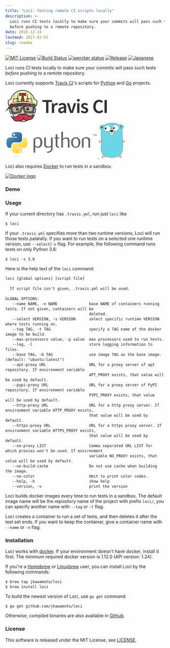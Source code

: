 ```yaml
---
title: "Loci: Testing remote CI scripts locally"
description: >-
  Loci runs CI tests locally to make sure your commits will pass such tests
  before pushing to a remote repository.
date: 2016-12-14
lastmod: 2017-02-01
slug: readme
---
```

[![MIT License](https://img.shields.io/badge/license-MIT-blue.svg?style=flat)](./info/licenses/)
[![Build Status](https://travis-ci.org/jkawamoto/loci.svg?branch=master)](https://travis-ci.org/jkawamoto/loci)
[![wercker status](https://app.wercker.com/status/25b462a013ed96bf51254862938e7659/s/master "wercker status")](https://app.wercker.com/project/byKey/25b462a013ed96bf51254862938e7659)
[![Release](https://img.shields.io/badge/release-0.5.3-brightgreen.svg)](https://github.com/jkawamoto/loci/releases/tag/v0.5.3)
[![Japanese](https://img.shields.io/badge/qiita-%E6%97%A5%E6%9C%AC%E8%AA%9E-brightgreen.svg)](http://qiita.com/jkawamoto/items/a409dd9cd6e63034aa28)

Loci runs CI tests locally to make sure your commits will pass such tests
*before* pushing to a remote repository.

Loci currently supports [Travis CI](https://travis-ci.org/)'s scripts
for [Python](https://www.python.org/) and [Go](https://golang.org/) projects.

<a href="https://travis-ci.org/">
  <img class="logo" src="img/travis-ci-small.png" alt="TravisCI" />
</a>
<a href="https://www.python.org/">
  <img class="logo" src="img/python.png" alt="Python" />
</a>
<a href="https://golang.org/">
  <img class="logo" src="img/gopher.png" alt="Go" />
</a>

Loci also requires [Docker](https://www.docker.com/) to run tests in a sandbox.

[![Docker logo](img/small_h-trans.png)](https://www.docker.com/)

### Demo
<script type="text/javascript" src="https://asciinema.org/a/126089.js" id="asciicast-126089" async></script>

### Usage
If your current directory has `.travis.yml`, run just `loci` like

```shell
$ loci
```

If your `.travis.yml` specifies more than two runtime versions, Loci will run
those tests palatally. If you want to run tests on a selected one runtime
version, use `--select`/`-s` flag. For example, the following command runs tests
on only Python 3.6:

```shell
$ loci -s 3.6
```  

Here is the help text of the `loci` command:

~~~shell
loci [global options] [script file]

  If script file isn't given, .travis.yml will be used.

GLOBAL OPTIONS:
   --name NAME, -n NAME              base NAME of containers running tests. If not given, containers will be
                                     deleted.
   --select VERSION, -s VERSION      select specific runtime VERSION where tests running on.
   --tag TAG, -t TAG                 specify a TAG name of the docker image to be build.
   --max-processors value, -p value  max processors used to run tests.
   --log, -l                         store logging information to files.
   --base TAG, -b TAG                use image TAG as the base image. (default: "ubuntu:latest")
   --apt-proxy URL                   URL for a proxy server of apt repository. If environment variable
                                     APT_PROXY exists, that value will be used by default.
   --pypi-proxy URL                  URL for a proxy server of PyPI repository. If environment variable
                                     PYPI_PROXY exists, that value will be used by default.
   --http-proxy URL                  URL for a http proxy server. If environment variable HTTP_PROXY exists,
                                     that value will be used by default.
   --https-proxy URL                 URL for a https proxy server. If environment variable HTTPS_PROXY exists,
                                     that value will be used by default.
   --no-proxy LIST                   Comma separated URL LIST for which proxies won't be used. If environment
                                     variable NO_PROXY exists, that value will be used by default.
   --no-build-cache                  Do not use cache when building the image.
   --no-color                        Omit to print color codes.
   --help, -h                        show help
   --version, -v                     print the version
~~~

Loci builds docker images every time to run tests in a sandbox.
The default image name will be the repository name of the project with
prefix `loci/`, you can specify another name with `--tag` or `-t` flag.

Loci creates a container to run a set of tests,
and then deletes it after the test set ends.
If you want to keep the container,
give a container name with `--name` or `-n` flag.


### Installation
Loci works with [docker](https://www.docker.com/).
If your environment doesn't have docker, install it first.
The minimum required docker version is 1.12.0 (API version: 1.24).

If you're a [Homebrew](http://brew.sh/) or [Linuxbrew](http://linuxbrew.sh/)
user, you can install Loci by the following commands:

```shell
$ brew tap jkawamoto/loci
$ brew install loci
```

To build the newest version of Loci, use `go get` command:

```shell
$ go get github.com/jkawamoto/loci
```

Otherwise, compiled binaries are also available in
[Github](https://github.com/jkawamoto/loci/releases).


### License
This software is released under the MIT License, see [LICENSE](./info/licenses/).
